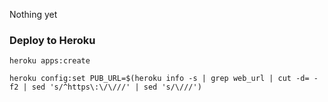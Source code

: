 Nothing yet

### Deploy to Heroku

`heroku apps:create`

`heroku config:set PUB_URL=$(heroku info -s | grep web_url | cut -d= -f2 | sed 's/^https\:\/\///' | sed 's/\///')`
